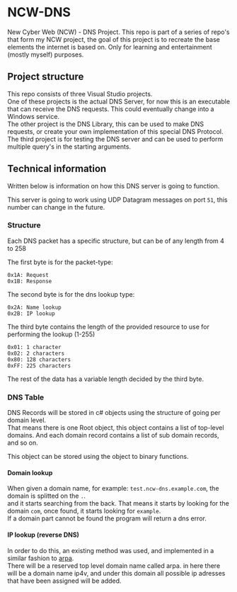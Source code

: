 # NCW-DNS
New Cyber Web (NCW) - DNS Project.
This repo is part of a series of repo's that form my NCW project, the goal of this project is to recreate the base elements the internet is based on.
Only for learning and entertainment (mostly myself) purposes.

## Project structure
This repo consists of three Visual Studio projects.\
One of these projects is the actual DNS Server, for now this is an executable that can receive the DNS requests. This could eventually change into a Windows service.\
The other project is the DNS Library, this can be used to make DNS requests, or create your own implementation of this special DNS Protocol.\
The third project is for testing the DNS server and can be used to perform multiple query's in the starting arguments.

## Technical information
Written below is information on how this DNS server is going to function.

This server is going to work using UDP Datagram messages on port `51`, this number can change in the future.

### Structure
Each DNS packet has a specific structure, but can be of any length from 4 to 258

The first byte is for the packet-type:
```
0x1A: Request  
0x1B: Response
```

The second byte is for the dns lookup type:
```
0x2A: Name lookup  
0x2B: IP lookup
```

The third byte contains the length of the provided resource to use for performing the lookup (1-255)
```
0x01: 1 character
0x02: 2 characters
0x80: 128 characters
0xFF: 225 characters
```
The rest of the data has a variable length decided by the third byte.

### DNS Table
DNS Records will be stored in c# objects using the structure of going per domain level.\
That means there is one Root object, this object contains a list of top-level domains. And each domain record contains a list of sub domain records, and so on.

This object can be stored using the object to binary functions.
#### Domain lookup
When given a domain name, for example: `test.ncw-dns.example.com`, the domain is splitted on the `.`.\
and it starts searching from the back. That means it starts by looking for the domain `com`, once found, it starts looking for `example`.\
If a domain part cannot be found the program will return a dns error.

#### IP lookup (reverse DNS)
In order to do this, an existing method was used, and implemented in a similar fashion to [arpa](https://en.wikipedia.org/wiki/.arpa).\
There will be a reserved top level domain name called arpa. in here there will be a domain name ip4v, and under this domain all possible ip adresses that have been assigned will be added.
